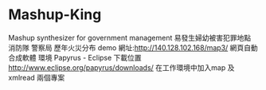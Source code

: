 # Mashup-King
Mashup synthesizer for government management
易發生婦幼被害犯罪地點
消防隊
警察局
歷年火災分布
demo 網址:http://140.128.102.168/map3/
網頁自動合成軟體
環境 Papyrus - Eclipse
下載位置 http://www.eclipse.org/papyrus/downloads/
在工作環境中加入map 及 xmlread 兩個專案
